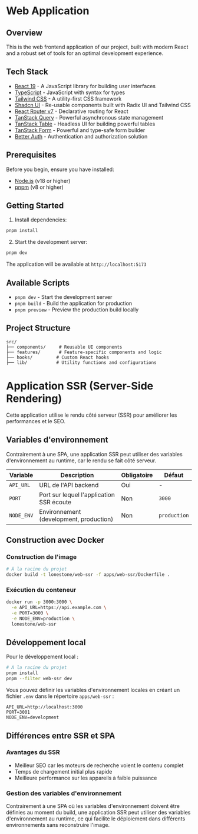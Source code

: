 # Web Application

## Overview

This is the web frontend application of our project, built with modern React and a robust set of tools for an optimal development experience.

## Tech Stack

- [React 19](https://react.dev/) - A JavaScript library for building user interfaces
- [TypeScript](https://www.typescriptlang.org/) - JavaScript with syntax for types
- [Tailwind CSS](https://tailwindcss.com/) - A utility-first CSS framework
- [Shadcn UI](https://ui.shadcn.com/) - Re-usable components built with Radix UI and Tailwind CSS
- [React Router v7](https://reactrouter.com/) - Declarative routing for React
- [TanStack Query](https://tanstack.com/query/latest) - Powerful asynchronous state management
- [TanStack Table](https://tanstack.com/table/latest) - Headless UI for building powerful tables
- [TanStack Form](https://tanstack.com/form/latest) - Powerful and type-safe form builder
- [Better Auth](https://github.com/better-auth-io/better-auth) - Authentication and authorization solution

## Prerequisites

Before you begin, ensure you have installed:
- [Node.js](https://nodejs.org/) (v18 or higher)
- [pnpm](https://pnpm.io/) (v8 or higher)

## Getting Started

1. Install dependencies:
```bash
pnpm install
```

2. Start the development server:
```bash
pnpm dev
```

The application will be available at `http://localhost:5173`

## Available Scripts

- `pnpm dev` - Start the development server
- `pnpm build` - Build the application for production
- `pnpm preview` - Preview the production build locally

## Project Structure

```
src/
├── components/     # Reusable UI components
├── features/       # Feature-specific components and logic
├── hooks/         # Custom React hooks
├── lib/           # Utility functions and configurations
```

# Application SSR (Server-Side Rendering)

Cette application utilise le rendu côté serveur (SSR) pour améliorer les performances et le SEO.

## Variables d'environnement

Contrairement à une SPA, une application SSR peut utiliser des variables d'environnement au runtime, car le rendu se fait côté serveur.

| Variable | Description | Obligatoire | Défaut |
|----------|-------------|-------------|--------|
| `API_URL` | URL de l'API backend | Oui | - |
| `PORT` | Port sur lequel l'application SSR écoute | Non | `3000` |
| `NODE_ENV` | Environnement (development, production) | Non | `production` |

## Construction avec Docker

### Construction de l'image

```bash
# À la racine du projet
docker build -t lonestone/web-ssr -f apps/web-ssr/Dockerfile .
```

### Exécution du conteneur

```bash
docker run -p 3000:3000 \
  -e API_URL=https://api.example.com \
  -e PORT=3000 \
  -e NODE_ENV=production \
  lonestone/web-ssr
```

## Développement local

Pour le développement local :

```bash
# À la racine du projet
pnpm install
pnpm --filter web-ssr dev
```

Vous pouvez définir les variables d'environnement locales en créant un fichier `.env` dans le répertoire `apps/web-ssr` :

```
API_URL=http://localhost:3000
PORT=3001
NODE_ENV=development
```

## Différences entre SSR et SPA

### Avantages du SSR

- Meilleur SEO car les moteurs de recherche voient le contenu complet
- Temps de chargement initial plus rapide
- Meilleure performance sur les appareils à faible puissance

### Gestion des variables d'environnement

Contrairement à une SPA où les variables d'environnement doivent être définies au moment du build, une application SSR peut utiliser des variables d'environnement au runtime, ce qui facilite le déploiement dans différents environnements sans reconstruire l'image.